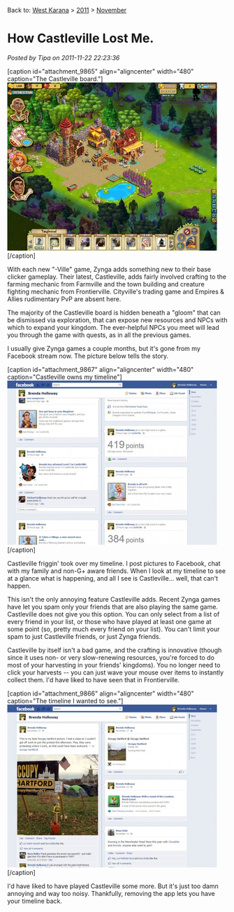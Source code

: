 Back to: [West Karana](/posts/westkarana.md) > [2011](/posts/2011/westkarana.md) > [November](./westkarana.md)
# How Castleville Lost Me.

*Posted by Tipa on 2011-11-22 22:23:36*

[caption id="attachment\_9865" align="aligncenter" width="480" caption="The Castleville board."][![](../../../uploads/2011/11/Fullscreen-capture-11192011-93944-AM-480x384.jpg "The Castleville board.")](../../../uploads/2011/11/Fullscreen-capture-11192011-93944-AM.jpg)[/caption]

With each new "-Ville" game, Zynga adds something new to their base clicker gameplay. Their latest, Castleville, adds fairly involved crafting to the farming mechanic from Farmville and the town building and creature fighting mechanic from Frontierville. Cityville's trading game and Empires & Allies rudimentary PvP are absent here.

The majority of the Castleville board is hidden beneath a "gloom" that can be dismissed via exploration, that can expose new resources and NPCs with which to expand your kingdom. The ever-helpful NPCs you meet will lead you through the game with quests, as in all the previous games.

I usually give Zynga games a couple months, but it's gone from my Facebook stream now. The picture below tells the story.

[caption id="attachment\_9867" align="aligncenter" width="480" caption="Castleville owns my timeline"][![](../../../uploads/2011/11/Fullscreen-capture-11222011-94212-PM-480x375.jpg "Castleville owns my timeline")](../../../uploads/2011/11/Fullscreen-capture-11222011-94212-PM.jpg)[/caption]

Castleville friggin' took over my timeline. I post pictures to Facebook, chat with my family and non-G+ aware friends. When I look at my timeline to see at a glance what is happening, and all I see is Castleville... well, that can't happen.

This isn't the only annoying feature Castleville adds. Recent Zynga games have let you spam only your friends that are also playing the same game. Castleville does not give you this option. You can only select from a list of every friend in your list, or those who have played at least one game at some point (so, pretty much every friend on your list). You can't limit your spam to just Castleville friends, or just Zynga friends.

Castleville by itself isn't a bad game, and the crafting is innovative (though since it uses non- or very slow-renewing resources, you're forced to do most of your harvesting in your friends' kingdoms). You no longer need to click your harvests -- you can just wave your mouse over items to instantly collect them. I'd have liked to have seen that in Frontierville.

[caption id="attachment\_9866" align="aligncenter" width="480" caption="The timeline I wanted to see."][![](../../../uploads/2011/11/Fullscreen-capture-11222011-94446-PM-480x372.jpg "The timeline I wanted to see.")](../../../uploads/2011/11/Fullscreen-capture-11222011-94446-PM.jpg)[/caption]

I'd have liked to have played Castleville some more. But it's just too damn annoying and way too noisy. Thankfully, removing the app lets you have your timeline back.

